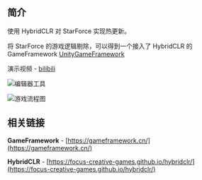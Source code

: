 ## 简介

使用 HybridCLR 对 StarForce 实现热更新。

将 StarForce 的游戏逻辑剔除，可以得到一个接入了 HybridCLR 的 GameFramework [UnityGameFramework](https://github.com/GREAT1217/UnityGameFramework)

演示视频 - [bilibili](https://www.bilibili.com/video/BV1wB4y1Q7JK)

![编辑器工具](https://gitee.com/great1217/cdn/raw/master/images/HybridCLR_Builder.png)

![游戏流程图](https://gitee.com/great1217/cdn/raw/master/images/StarForce_Procedure.png)

## 相关链接

**GameFramework** - [https://gameframework.cn/](https://gameframework.cn/)

**HybridCLR** - [https://focus-creative-games.github.io/hybridclr/](https://focus-creative-games.github.io/hybridclr/)